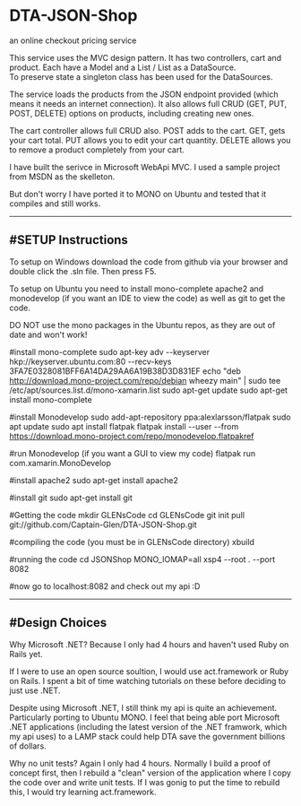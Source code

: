 # DTA-JSON-Shop
an online checkout pricing service

This service uses the MVC design pattern.  It has two controllers, cart and 
product.  Each have a Model and a List<Product> / List<Cart> as a DataSource.  
To preserve state a singleton class has been used for the DataSources.

The service loads the products from the JSON endpoint provided (which means it 
needs an internet connection).  It also allows full CRUD (GET, PUT, POST, DELETE) options on products, including 
creating new ones.

The cart controller allows full CRUD also.  POST adds to the cart.  GET, gets 
your cart total.  PUT allows you to edit your cart quantity.  DELETE allows 
you to remove a product completely from your cart.

I have built the serivce in Microsoft WebApi MVC.  I used a sample project 
from MSDN as the skelleton.

But don't worry I have ported it to MONO on Ubuntu and tested that it 
compiles and still works.

------------------------------------------------------------------------------
#SETUP Instructions
------------------------------------------------------------------------------

To setup on Windows download the code from github via your browser and double 
click the .sln file.  Then press F5.

To setup on Ubuntu you need to install mono-complete apache2 and monodevelop (if 
you want an IDE to view the code) as well as git to get the code. 

DO NOT use the mono packages in the Ubuntu repos, as they are out of date and 
won't work!

#install mono-complete
sudo apt-key adv --keyserver hkp://keyserver.ubuntu.com:80 --recv-keys 3FA7E0328081BFF6A14DA29AA6A19B38D3D831EF
echo "deb http://download.mono-project.com/repo/debian wheezy main" | sudo tee /etc/apt/sources.list.d/mono-xamarin.list
sudo apt-get update
sudo apt-get install mono-complete

#install Monodevelop
sudo add-apt-repository ppa:alexlarsson/flatpak
sudo apt update
sudo apt install flatpak
flatpak install --user --from https://download.mono-project.com/repo/monodevelop.flatpakref

#run Monodevelop (if you want a GUI to view my code)
flatpak run com.xamarin.MonoDevelop

#install apache2
sudo apt-get install apache2

#install git
sudo apt-get install git

#Getting the code
mkdir GLENsCode
cd GLENsCode
git init
pull git://github.com/Captain-Glen/DTA-JSON-Shop.git

#compiling the code (you must be in GLENsCode directory)
xbuild

#running the code
cd JSONShop
MONO_IOMAP=all xsp4 --root . --port 8082

#now go to localhost:8082 and check out my api :D

------------------------------------------------------------------------------
#Design Choices
------------------------------------------------------------------------------
 
Why Microsoft .NET?
Because I only had 4 hours and haven't used Ruby on Rails yet.

If I were to use an open source soultion, I would use act.framework or Ruby 
on Rails.  I spent a bit of time watching tutorials on these before deciding 
to just use .NET.

Despite using Microsoft .NET, I still think my api is quite an achievement.
Particularly porting to Ubuntu MONO.  I feel that being able port Microsoft 
.NET applications (including the latest version of the .NET framwork, which my
api uses) to a LAMP stack could help DTA save the government billions of 
dollars.

Why no unit tests?
Again I only had 4 hours.  Normally I build a proof of concept first, then I 
rebuild a "clean" version of the application where I copy the code over and 
write unit tests.  If I was gonig to put the time to rebuild this, I would try 
learning act.framework.
